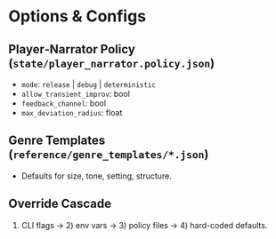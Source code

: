 
# Options & Configs

## Player‑Narrator Policy (`state/player_narrator.policy.json`)
- `mode`: `release` | `debug` | `deterministic`
- `allow_transient_improv`: bool
- `feedback_channel`: bool
- `max_deviation_radius`: float

## Genre Templates (`reference/genre_templates/*.json`)
- Defaults for size, tone, setting, structure.

## Override Cascade
1) CLI flags → 2) env vars → 3) policy files → 4) hard-coded defaults.
